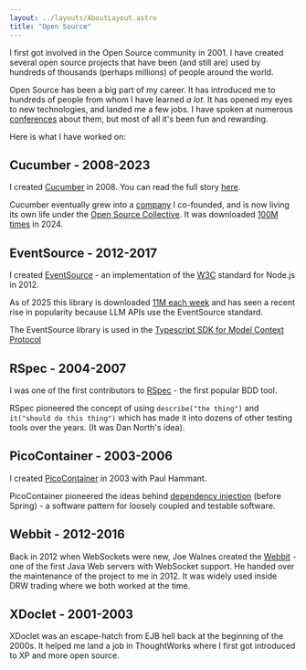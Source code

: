 ```yaml
---
layout: ../layouts/AboutLayout.astro
title: "Open Source"
---
```


I first got involved in the Open Source community in 2001. I have created several open source projects that have been (and still are) used by hundreds of thousands (perhaps millions) of people around the world.

Open Source has been a big part of my career. It has introduced me to hundreds of people from whom I have learned *a lot*. It has opened my eyes to new technologies, and landed me a few jobs. I have spoken at numerous [conferences](/speaking) about them, but most of all it's been fun and rewarding.

Here is what I have worked on:

## Cucumber - 2008-2023

I created [Cucumber](https://cucumber.io/) in 2008. You can read the full story [here](https://www.quora.com/Why-is-the-Cucumber-tool-for-BDD-named-as-such).

Cucumber eventually grew into a [company](/entrepreneurship) I co-founded, and is now living its own life under the [Open Source Collective](https://opencollective.com/cucumber). It was downloaded [100M times](https://cucumber.io/sponsors) in 2024.

## EventSource - 2012-2017

I created [EventSource](https://www.npmjs.com/package/eventsource) - an implementation of the [W3C](https://html.spec.whatwg.org/multipage/server-sent-events.html#the-eventsource-interface) standard for Node.js in 2012.

As of 2025 this library is downloaded [11M each week](https://www.npmjs.com/package/eventsource) 
and has seen a recent rise in popularity because LLM APIs use the EventSource standard.

The EventSource library is used in the [Typescript SDK for Model Context Protocol](https://github.com/modelcontextprotocol/typescript-sdk/)

## RSpec - 2004-2007

I was one of the first contributors to [RSpec](https://rspec.info/) - the first popular BDD tool.

RSpec pioneered the concept of using `describe("the thing")` and `it("should do this thing")` which has made it into dozens of other testing tools over the years. (It was Dan North's idea).

## PicoContainer - 2003-2006

I created [PicoContainer](http://picocontainer.com/) in 2003 with Paul Hammant.

PicoContainer pioneered the ideas behind [dependency injection](https://www.martinfowler.com/articles/injection.html) (before Spring) - a software pattern for loosely coupled and testable software.

## Webbit - 2012-2016

Back in 2012 when WebSockets were new, Joe Walnes created the [Webbit](http://webbitserver.org/) - one of the first Java Web servers with WebSocket support. He handed over the maintenance of the project to me in 2012. It was widely used inside DRW trading where we both worked at the time.

## XDoclet - 2001-2003

XDoclet was an escape-hatch from EJB hell back at the beginning of the 2000s. It helped me land a job in ThoughtWorks where I first got introduced to XP and more open source.

